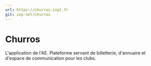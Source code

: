 ```yaml
---
url: https://churros.inpt.fr
git: inp-net/churros
---
```


# Churros

L'application de l'AE. Plateforme servant de billetterie, d'annuaire et d'espace de communication pour les clubs.
